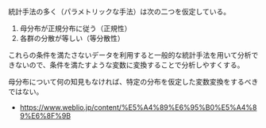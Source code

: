 統計手法の多く（パラメトリックな手法）は次の二つを仮定している。

1. 母分布が正規分布に従う（正規性）
2. 各群の分散が等しい（等分散性）

これらの条件を満たさないデータを利用すると一般的な統計手法を用いて分析できないので、条件を満たすような変数に変換することで分析しやすくする。

母分布について何の知見もなければ、特定の分布を仮定した変数変換をするべきではない。

- https://www.weblio.jp/content/%E5%A4%89%E6%95%B0%E5%A4%89%E6%8F%9B
